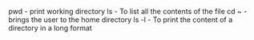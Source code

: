 pwd - print working directory
ls - To list all the contents of the file
cd ~ - brings the user to the home directory
ls -l - To print the content of a directory in a long format

